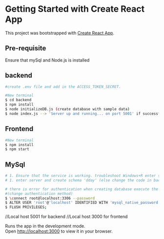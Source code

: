 # Getting Started with Create React App

This project was bootstrapped with [Create React App](https://github.com/facebook/create-react-app).

## Pre-requisite
Ensure that mySql and Node.js is installed

## backend
```bash
#create .env file and add in the ACCESS_TOKEN_SECRET.

#New terminal
$ cd backend
$ npm install
$ node initializeDB.js (create database with sample data)
$ node index.js --> 'Server up and running... on port 5001' if successful
```

## Frontend
```bash
#New terminal
$ npm install
$ npm start
```

## MySql
```bash
# 1. Ensure that the service is working. troubleshoot Windows+R enter service.msc and check that MySql server is running
# 1. enter server and create schema 'dday' (else change the code in backend in db.js)

# there is error for authentication when creating database execute the following in mysql shell:
#(change authentication method)
$ \connect root@localhost:3306 --password
$ ALTER USER 'root'@'localhost' IDENTIFIED WITH 'mysql_native_password' BY 'password';
$ FLUSH PRIVILEGES;
```


//Local host 5001 for backend
//Local host 3000 for frontend

Runs the app in the development mode.\
Open [http://localhost:3000](http://localhost:3000) to view it in your browser.